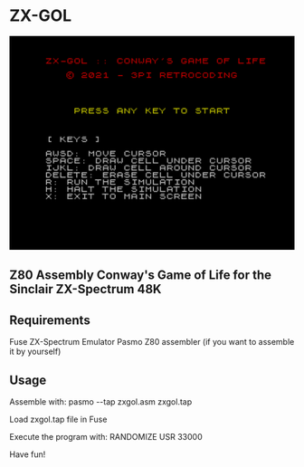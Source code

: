 # ZX-GOL

![Main Screen](main-screen.png)

## Z80 Assembly Conway's Game of Life for the Sinclair ZX-Spectrum 48K

## Requirements
Fuse ZX-Spectrum Emulator
Pasmo Z80 assembler (if you want to assemble it by yourself)

## Usage

Assemble with: pasmo --tap zxgol.asm zxgol.tap

Load zxgol.tap file in Fuse

Execute the program with: RANDOMIZE USR 33000

Have fun!

